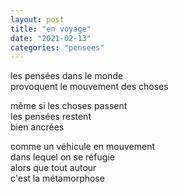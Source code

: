 ```yaml
---
layout: post
title: "en voyage"
date: "2021-02-13"
categories: "pensees"
---
```


les pensées dans le monde  
provoquent le mouvement des choses

même si les choses passent  
les pensées restent  
bien ancrées

comme un véhicule en mouvement  
dans lequel on se réfugie  
alors que tout autour  
c'est la métamorphose
